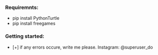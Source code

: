 ### Requiremnts:

 * pip install PythonTurtle
 * pip install freegames

### Getting started:
* [+] if any errors occure, write me please. Instagram: @superuser_do
